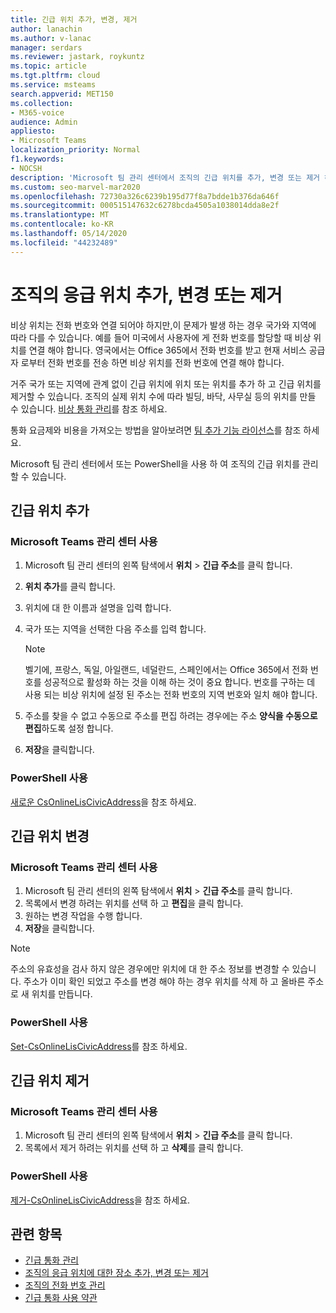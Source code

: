 ```yaml
---
title: 긴급 위치 추가, 변경, 제거
author: lanachin
ms.author: v-lanac
manager: serdars
ms.reviewer: jastark, roykuntz
ms.topic: article
ms.tgt.pltfrm: cloud
ms.service: msteams
search.appverid: MET150
ms.collection:
- M365-voice
audience: Admin
appliesto:
- Microsoft Teams
localization_priority: Normal
f1.keywords:
- NOCSH
description: 'Microsoft 팀 관리 센터에서 조직의 긴급 위치를 추가, 변경 또는 제거 하는 방법에 대해 알아봅니다. '
ms.custom: seo-marvel-mar2020
ms.openlocfilehash: 72730a326c6239b195d77f8a7bdde1b376da646f
ms.sourcegitcommit: 000515147632c6278bcda4505a1038014dda8e2f
ms.translationtype: MT
ms.contentlocale: ko-KR
ms.lasthandoff: 05/14/2020
ms.locfileid: "44232489"
---
```

# <a name="add-change-or-remove-an-emergency-location-for-your-organization"></a>조직의 응급 위치 추가, 변경 또는 제거

비상 위치는 전화 번호와 연결 되어야 하지만,이 문제가 발생 하는 경우 국가와 지역에 따라 다를 수 있습니다. 예를 들어 미국에서 사용자에 게 전화 번호를 할당할 때 비상 위치를 연결 해야 합니다. 영국에서는 Office 365에서 전화 번호를 받고 현재 서비스 공급자 로부터 전화 번호를 전송 하면 비상 위치를 전화 번호에 연결 해야 합니다.

거주 국가 또는 지역에 관계 없이 긴급 위치에 위치 또는 위치를 추가 하 고 긴급 위치를 제거할 수 있습니다. 조직의 실제 위치 수에 따라 빌딩, 바닥, 사무실 등의 위치를 만들 수 있습니다. [비상 통화 관리](what-are-emergency-locations-addresses-and-call-routing.md)를 참조 하세요.
  
통화 요금제와 비용을 가져오는 방법을 알아보려면 [팀 추가 기능 라이선스](teams-add-on-licensing/microsoft-teams-add-on-licensing.md)를 참조 하세요.

Microsoft 팀 관리 센터에서 또는 PowerShell을 사용 하 여 조직의 긴급 위치를 관리할 수 있습니다.
  
## <a name="add-an-emergency-location"></a>긴급 위치 추가

### <a name="using-the-microsoft-teams-admin-center"></a>Microsoft Teams 관리 센터 사용

1. Microsoft 팀 관리 센터의 왼쪽 탐색에서 **위치**  >  **긴급 주소**를 클릭 합니다.
2. **위치 추가**를 클릭 합니다.
3. 위치에 대 한 이름과 설명을 입력 합니다.
4. 국가 또는 지역을 선택한 다음 주소를 입력 합니다.

   > [!NOTE]
   > 벨기에, 프랑스, 독일, 아일랜드, 네덜란드, 스페인에서는 Office 365에서 전화 번호를 성공적으로 활성화 하는 것을 이해 하는 것이 중요 합니다. 번호를 구하는 데 사용 되는 비상 위치에 설정 된 주소는 전화 번호의 지역 번호와 일치 해야 합니다.
5. 주소를 찾을 수 없고 수동으로 주소를 편집 하려는 경우에는 주소 **양식을 수동으로 편집**하도록 설정 합니다.
6. **저장**을 클릭합니다.

### <a name="using-powershell"></a>PowerShell 사용

[새로운 CsOnlineLisCivicAddress](https://docs.microsoft.com/powershell/module/skype/new-csonlineliscivicaddress)을 참조 하세요.
    
## <a name="change-an-emergency-location"></a>긴급 위치 변경

### <a name="using-the-microsoft-teams-admin-center"></a>Microsoft Teams 관리 센터 사용

1. Microsoft 팀 관리 센터의 왼쪽 탐색에서 **위치**  >  **긴급 주소**를 클릭 합니다.
2. 목록에서 변경 하려는 위치를 선택 하 고 **편집**을 클릭 합니다.
3. 원하는 변경 작업을 수행 합니다.
4. **저장**을 클릭합니다.

> [!NOTE]
> 주소의 유효성을 검사 하지 않은 경우에만 위치에 대 한 주소 정보를 변경할 수 있습니다. 주소가 이미 확인 되었고 주소를 변경 해야 하는 경우 위치를 삭제 하 고 올바른 주소로 새 위치를 만듭니다.

### <a name="using-powershell"></a>PowerShell 사용

[Set-CsOnlineLisCivicAddress](https://docs.microsoft.com/powershell/module/skype/set-csonlineliscivicaddress)를 참조 하세요.
    
## <a name="remove-an-emergency-location"></a>긴급 위치 제거

### <a name="using-the-microsoft-teams-admin-center"></a>Microsoft Teams 관리 센터 사용

1. Microsoft 팀 관리 센터의 왼쪽 탐색에서 **위치**  >  **긴급 주소**를 클릭 합니다.
2. 목록에서 제거 하려는 위치를 선택 하 고 **삭제**를 클릭 합니다.

### <a name="using-powershell"></a>PowerShell 사용

[제거-CsOnlineLisCivicAddress](https://docs.microsoft.com/powershell/module/skype/remove-csonlineliscivicaddress)을 참조 하세요.

## <a name="related-topics"></a>관련 항목

- [긴급 통화 관리](what-are-emergency-locations-addresses-and-call-routing.md)
- [조직의 응급 위치에 대한 장소 추가, 변경 또는 제거](add-change-remove-emergency-place-organization.md)
- [조직의 전화 번호 관리](/microsoftteams/manage-phone-numbers-for-your-organization)
- [긴급 통화 사용 약관](/microsoftteams/emergency-calling-terms-and-conditions)
